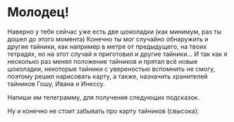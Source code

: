 # Молодец!

Наверно у тебя сейчас уже есть две шоколадки (как минимум, раз ты дошел до этого момента)
Конечно ты мог случайно обнаружить и другие тайники, как например в метре от предыдущего, на твоих тетрадях, но на этот случай я приготовил и другие тайники... И так как я несколько раз менял положение тайников и прятал всё новые шоколадки, некоторые тайники с увереностью вспомнить не смогу, поэтому решил нарисовать карту, а также, назначить хранителей тайников Гошу, Ивана и Инессу.

Напиши им телеграмму, для получения следующих подсказок.

Ну и конечно не стоит забывать про карту тайников (свысока):

